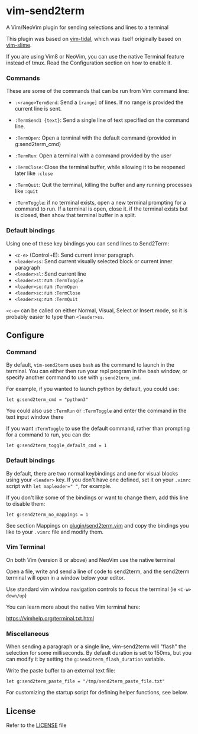 # vim-send2term #

A Vim/NeoVim plugin for sending selections and lines to a terminal

This plugin was based on
[vim-tidal](https://github.com/tidalcycles/vim-tidal), which was
itself originally based on [vim-slime](https://github.com/jpalardy/vim-slime).

If you are using Vim8 or NeoVim, you can use the native Terminal feature instead
of tmux. Read the Configuration section on how to enable it.

### Commands

These are some of the commands that can be run from Vim command line:

* `:<range>TermSend`: Send a `[range]` of lines. If no range is provided the
  current line is sent.

* `:TermSend1 {text}`: Send a single line of text specified on the command
  line.

* `:TermOpen`: Open a terminal with the default command (provided in g:send2term_cmd)
* `:TermRun`: Open a terminal with a command provided by the user
* `:TermClose`: Close the terminal buffer, while allowing it to be reopened later like `:close`
* `:TermQuit`: Quit the terminal, killing the buffer and any running processes like `:quit`
* `:TermToggle`: if no terminal exists, open a new terminal prompting for a
  command to run. If a terminal is open, close it. if the terminal exists but
  is closed, then show that terminal buffer in a split.


### Default bindings

Using one of these key bindings you can send lines to Send2Term:

* `<c-e>` (Control+E): Send current inner paragraph.
* `<leader>ss`: Send current visually selected block or current inner paragraph
* `<leader>sl`: Send current line
* `<leader>st`: run `:TermToggle`
* `<leader>so`: run `:TermOpen`
* `<leader>sc`: run `:TermClose`
* `<leader>sq`: run `:TermQuit`

`<c-e>` can be called on either Normal, Visual, Select or Insert mode, so it is
probably easier to type than `<leader>ss`.


## Configure ##

### Command

By default, `vim-send2term` uses `bash` as the command to launch in the terminal.
You can either then run your repl program in the bash window, or specify another command to use with `g:send2term_cmd`.

For example, if you wanted to launch python by default, you could use:

```vim
let g:send2term_cmd = "python3"
```

You could also use `:TermRun` or `:TermToggle` and enter the command in the text input window there

If you want `:TermToggle` to use the default command, rather than
prompting for a command to run, you can do:
```vim
let g:send2term_toggle_default_cmd = 1
```

### Default bindings ###

By default, there are two normal keybindings and one for visual blocks using
your `<leader>` key.  If you don't have one defined, set it on your
`.vimrc` script with `let mapleader=" "`, for example.

If you don't like some of the bindings or want to change them, add this line to
disable them:

```vim
let g:send2term_no_mappings = 1
```

See section Mappings on [plugin/send2term.vim](plugin/send2term.vim) and copy the
bindings you like to your `.vimrc` file and modify them.

### Vim Terminal

On both Vim (version 8 or above) and NeoVim use the native terminal

Open a file, write and send a line of code to send2term, and
the send2term terminal will open in a window below your editor.

Use standard vim window navigation controls to focus the terminal (ie `<C-w> down/up`)

You can learn more about the native Vim terminal here:

https://vimhelp.org/terminal.txt.html

### Miscellaneous ###

When sending a paragraph or a single line, vim-send2term will "flash" the selection
for some milliseconds.  By default duration is set to 150ms, but you can modify
it by setting the `g:send2term_flash_duration` variable.

Write the paste buffer to an external text file:

```vim
let g:send2term_paste_file = "/tmp/send2term_paste_file.txt"
```

For customizing the startup script for defining helper functions, see below.

## License

Refer to the [LICENSE](LICENSE) file
